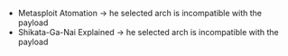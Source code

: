 - Metasploit Atomation -> he selected arch is incompatible with the payload
- Shikata-Ga-Nai Explained -> he selected arch is incompatible with the payload
